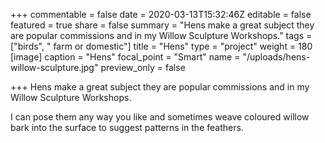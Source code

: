 +++
commentable = false
date = 2020-03-13T15:32:46Z
editable = false
featured = true
share = false
summary = "Hens make a great subject they are popular commissions and in my Willow Sculpture Workshops."
tags = ["birds", " farm or domestic"]
title = "Hens"
type = "project"
weight = 180
[image]
caption = "Hens"
focal_point = "Smart"
name = "/uploads/hens-willow-sculpture.jpg"
preview_only = false

+++
Hens make a great subject they are popular commissions and in my Willow Sculpture Workshops.

I can pose them any way you like and sometimes weave coloured willow bark into the surface to suggest patterns in the feathers.
